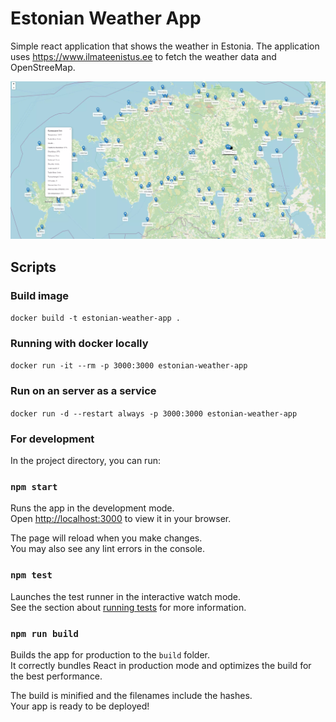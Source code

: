 # Estonian Weather App
Simple react application that shows the weather in Estonia. The application uses https://www.ilmateenistus.ee to fetch the weather data and OpenStreeMap.

![img_1.png](img_1.webp)


## Scripts

### Build image
```docker build -t estonian-weather-app .``` 

### Running with docker locally
```docker run -it --rm -p 3000:3000 estonian-weather-app```

### Run on an server as a service
```docker run -d --restart always -p 3000:3000 estonian-weather-app```

### For development
In the project directory, you can run:

### `npm start`

Runs the app in the development mode.\
Open [http://localhost:3000](http://localhost:3000) to view it in your browser.

The page will reload when you make changes.\
You may also see any lint errors in the console.

### `npm test`

Launches the test runner in the interactive watch mode.\
See the section about [running tests](https://facebook.github.io/create-react-app/docs/running-tests) for more information.

### `npm run build`

Builds the app for production to the `build` folder.\
It correctly bundles React in production mode and optimizes the build for the best performance.

The build is minified and the filenames include the hashes.\
Your app is ready to be deployed!

